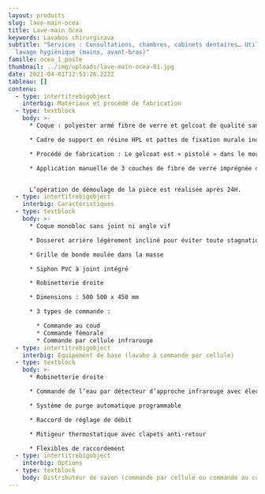```yaml
---
layout: produits
slug: lave-main-ocea
title: Lave-main Ocea
keywords: Lavabos chirurgicaux
subtitle: "Services : Consultations, chambres, cabinets dentaires… Utilisation :
  lavage hygiénique (mains, avant-bras)"
famille: ocea_1_poste
thumbnail: ../img/uploads/lave-main-ocea-01.jpg
date: 2021-04-01T12:53:26.222Z
tableau: []
contenu:
  - type: intertitrebigobject
    interbig: Matériaux et procédé de fabrication
  - type: textblock
    body: >-
      * Coque : polyester armé fibre de verre et gelcoat de qualité sanitaire

      * Cadre de support en résine HPL et pattes de fixation murale inox

      * Procédé de fabrication : Le gelcoat est « pistolé » dans le moule, et non pas appliqué comme une peinture, ce qui garantit une résistance bien plus importante.

      * Application manuelle de 3 couches de fibre de verre imprégnée de résine écologique à faible teneur en styrène teintée dans la masse, pour une épaisseur finale de 4 mm


      L’opération de démoulage de la pièce est réalisée après 24H.
  - type: intertitrebigobject
    interbig: Caractéristiques
  - type: textblock
    body: >-
      * Coque monobloc sans joint ni angle vif

      * Dosseret arrière légèrement incliné pour éviter toute stagnation de l’eau

      * Grille de bonde moulée dans la masse

      * Siphon PVC à joint intégré

      * Robinetterie droite

      * Dimensions : 500 500 x 450 mm

      * 3 types de commande :

        * Commande au coud
        * Commande fémorale
        * Commande par cellule infrarouge
  - type: intertitrebigobject
    interbig: Equipement de base (lavabo à commande par cellule)
  - type: textblock
    body: >-
      * Robinetterie droite

      * Commande de l’eau par détecteur d’approche infrarouge avec électrovanne bistable 1/2" 6Vcc

      * Système de purge automatique programmable

      * Raccord de réglage de débit

      * Mitigeur thermostatique avec clapets anti-retour

      * Flexibles de raccordement
  - type: intertitrebigobject
    interbig: Options
  - type: textblock
    body: Distributeur de savon (commande par cellule ou commande au coude)
---
```

